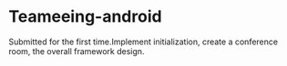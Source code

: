 # Teameeing-android
Submitted for the first time.Implement initialization, create a conference room, the overall framework design.
